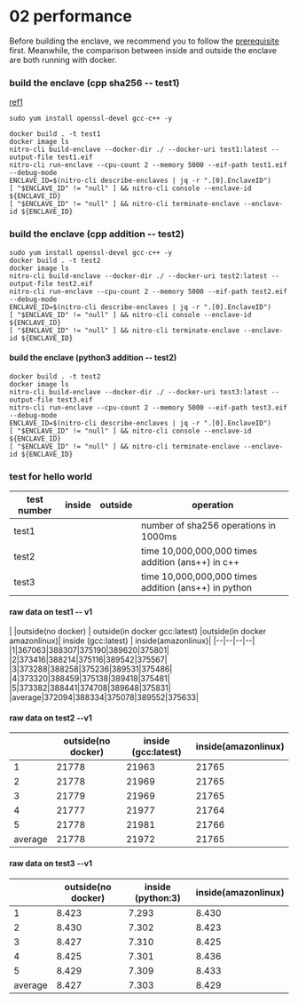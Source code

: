 # 02 performance

Before building the enclave, we recommend you to follow the [prerequisite](/prerequisite.md) first. Meanwhile, the comparison between inside and outside the enclave are both running with docker.

### build the enclave (cpp sha256 -- test1)

[ref1](https://stackoverflow.com/questions/2262386/generate-sha256-with-openssl-and-c/10632725)

```
sudo yum install openssl-devel gcc-c++ -y 

docker build . -t test1
docker image ls
nitro-cli build-enclave --docker-dir ./ --docker-uri test1:latest --output-file test1.eif
nitro-cli run-enclave --cpu-count 2 --memory 5000 --eif-path test1.eif --debug-mode
ENCLAVE_ID=$(nitro-cli describe-enclaves | jq -r ".[0].EnclaveID")
[ "$ENCLAVE_ID" != "null" ] && nitro-cli console --enclave-id ${ENCLAVE_ID}
[ "$ENCLAVE_ID" != "null" ] && nitro-cli terminate-enclave --enclave-id ${ENCLAVE_ID}
```

### build the enclave (cpp addition -- test2)

```
sudo yum install openssl-devel gcc-c++ -y 
docker build . -t test2
docker image ls
nitro-cli build-enclave --docker-dir ./ --docker-uri test2:latest --output-file test2.eif
nitro-cli run-enclave --cpu-count 2 --memory 5000 --eif-path test2.eif --debug-mode
ENCLAVE_ID=$(nitro-cli describe-enclaves | jq -r ".[0].EnclaveID")
[ "$ENCLAVE_ID" != "null" ] && nitro-cli console --enclave-id ${ENCLAVE_ID}
[ "$ENCLAVE_ID" != "null" ] && nitro-cli terminate-enclave --enclave-id ${ENCLAVE_ID}
```

#### build the enclave (python3 addition -- test2)

```
docker build . -t test2
docker image ls
nitro-cli build-enclave --docker-dir ./ --docker-uri test3:latest --output-file test3.eif
nitro-cli run-enclave --cpu-count 2 --memory 5000 --eif-path test3.eif --debug-mode
ENCLAVE_ID=$(nitro-cli describe-enclaves | jq -r ".[0].EnclaveID")
[ "$ENCLAVE_ID" != "null" ] && nitro-cli console --enclave-id ${ENCLAVE_ID}
[ "$ENCLAVE_ID" != "null" ] && nitro-cli terminate-enclave --enclave-id ${ENCLAVE_ID}
```


### test for hello world

| test number | inside | outside    | operation                             |
| ----------- | --------|--------- | ------------------------------------------ |
| test1       |  |  | number of sha256 operations in 1000ms      |
| test2       |  |  | time 10,000,000,000 times addition (ans++) in c++ |
| test3       |  |  | time 10,000,000,000 times addition (ans++) in python |



#### raw data on test1 -- v1

| |outside(no docker) | outside(in docker gcc:latest) |outside(in docker amazonlinux)| inside (gcc:latest) | inside(amazonlinux)|
|--|--|--|--|
|1|367063|388307|375190|389620|375801|
|2|373416|388214|375116|389542|375567|
|3|373288|388258|375236|389531|375486|
|4|373320|388459|375138|389418|375481|
|5|373382|388441|374708|389648|375831|
|average|372094|388334|375078|389552|375633|


#### raw data on test2 --v1

|| outside(no docker) | inside (gcc:latest) | inside(amazonlinux)|
|--|--|--|--|
|1|21778|21963|21765|
|2|21778|21969|21765|
|3|21779|21969|21765|
|4|21777|21977|21764|
|5|21778|21981|21766|
|average|21778|21972|21765|

#### raw data on test3 --v1

|| outside(no docker) | inside (python:3) | inside(amazonlinux)|
|--|--|--|--|
|1|8.423|7.293|8.430|
|2|8.430|7.302|8.423|
|3|8.427|7.310|8.425|
|4|8.425|7.301|8.436|
|5|8.429|7.309|8.433|
|average|8.427|7.303|8.429|
